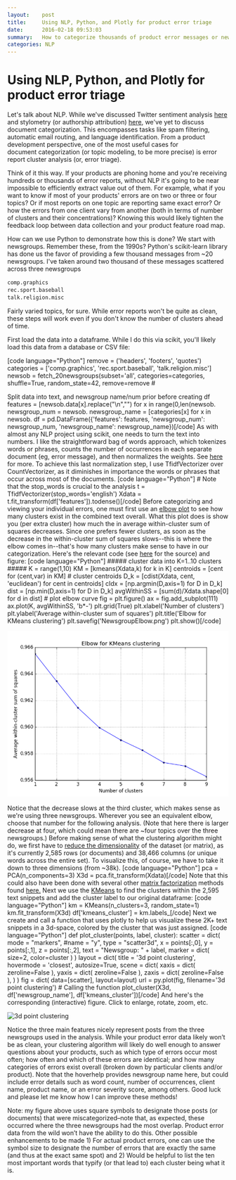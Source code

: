 ```yaml
---
layout:    post
title:     Using NLP, Python, and Plotly for product error triage
date:      2016-02-18 09:53:03
summary:   How to categorize thousands of product error messages or newsgroups posts
categories: NLP
---
```


# Using NLP, Python, and Plotly for product error triage

Let's talk about NLP. While we've discussed Twitter sentiment analysis [here](/2015/12/analyzing-twitter-sentiment-using-scikit-learn/) and stylometry (or authorship attribution) [here](http://levithatcher.com/2015/11/comparing-books-using-data-science/), we've yet to discuss document categorization. This encompasses tasks like spam filtering, automatic email routing, and language identification. From a product development perspective, one of the most useful cases for document categorization (or topic modeling, to be more precise) is error report cluster analysis (or, error triage). 

Think of it this way. If your products are phoning home and you're receiving hundreds or thousands of error reports, without NLP it's going to be near impossible to efficiently extract value out of them. For example, what if you want to know if most of your products' errors are on two or three or four topics? Or if most reports on one topic are reporting same exact error? Or how the errors from one client vary from another (both in terms of number of clusters and their concentrations)? Knowing this would likely tighten the feedback loop between data collection and your product feature road map. 

How can we use Python to demonstrate how this is done? We start with newsgroups. Remember these, from the 1990s? Python's scikit-learn library has done us the favor of providing a few thousand messages from ~20 newsgroups. I've taken around two thousand of these messages scattered across three newsgroups 

```python
comp.graphics 
rec.sport.baseball 
talk.religion.misc
```

Fairly varied topics, for sure. While error reports won't be quite as clean, these steps will work even if you don't know the number of clusters ahead of time. 

First load the data into a dataframe. While I do this via scikit, you'll likely load this data from a database or CSV file: 

[code language="Python"] remove = ('headers', 'footers', 'quotes') categories = ['comp.graphics', 'rec.sport.baseball', 'talk.religion.misc'] newsob = fetch_20newsgroups(subset='all', categories=categories, shuffle=True, random_state=42, remove=remove # 

Split data into text, and newsgroup name/num prior before creating df features = [newsob.data[x].replace("\n","") for x in range(0,len(newsob. newsgroup_num = newsob. newsgroup_name = [categories[x] for x in newsob. df = pd.DataFrame({'features': features, 'newsgroup_num': newsgroup_num, 'newsgroup_name': newsgroup_name})[/code] As with almost any NLP project using scikit, one needs to turn the text into numbers. I like the straightforward bag of words approach, which tokenizes words or phrases, counts the number of occurrences in each separate document (eg, error message), and then normalizes the weights. See [here](http://scikit-learn.org/stable/modules/feature_extraction.html#text-feature-extraction) for more. To achieve this last normalization step, I use TfidfVectorizer over CountVectorizer, as it diminishes in importance the words or phrases that occur across most of the documents. [code language="Python"] # Note that the stop_words is crucial to the analysis t = TfidfVectorizer(stop_words='english') Xdata = t.fit_transform(df['features']).todense()[/code] Before categorizing and viewing your individual errors, one must first use an [elbow plot](https://en.wikipedia.org/wiki/Determining_the_number_of_clusters_in_a_data_set#The_Elbow_Method) to see how many clusters exist in the combined text overall. What this plot does is show you (per extra cluster) how much the in average within-cluster sum of squares decreases. Since one prefers fewer clusters, as soon as the decrease in the within-cluster sum of squares slows--this is where the elbow comes in--that's how many clusters make sense to have in our categorization. Here's the relevant code (see [here](http://stackoverflow.com/questions/6645895/calculating-the-percentage-of-variance-measure-for-k-means) for the source) and figure: [code language="Python"] ##### cluster data into K=1..10 clusters ##### K = range(1,10) KM = [kmeans(Xdata,k) for k in K] centroids = [cent for (cent,var) in KM] # cluster centroids D_k = [cdist(Xdata, cent, 'euclidean') for cent in centroids] cIdx = [np.argmin(D,axis=1) for D in D_k] dist = [np.min(D,axis=1) for D in D_k] avgWithinSS = [sum(d)/Xdata.shape[0] for d in dist] # plot elbow curve fig = plt.figure() ax = fig.add_subplot(111) ax.plot(K, avgWithinSS, 'b*-') plt.grid(True) plt.xlabel('Number of clusters') plt.ylabel('Average within-cluster sum of squares') plt.title('Elbow for KMeans clustering') plt.savefig('NewsgroupElbow.png') plt.show()[/code] 
    
    
![NewsgroupElbow](/images/NewsgroupElbow.png)

Notice that the decrease slows at the third cluster, which makes sense as we're using three newsgroups. Wherever you see an equivalent elbow, choose that number for the following analysis. (Note that here there is larger decrease at four, which could mean there are ~four topics over the three newsgroups.) Before making sense of what the clustering algorithm might do, we first have to [reduce the dimensionality](https://en.wikipedia.org/wiki/Dimensionality_reduction) of the dataset (or matrix), as it's currently 2,585 rows (or documents) and 38,466 columns (or unique words across the entire set). To visualize this, of course, we have to take it down to three dimensions (from ~38k). [code language="Python"] pca = PCA(n_components=3) X3d = pca.fit_transform(Xdata)[/code] Note that this could also have been done with several other [matrix factorization](https://en.wikipedia.org/wiki/Matrix_decomposition) methods found [here.](http://scikit-learn.org/stable/modules/decomposition.html#) Next we use the [KMeans](http://scikit-learn.org/stable/modules/generated/sklearn.cluster.KMeans.html) to find the clusters within the 2,595 text snippets and add the cluster label to our original dataframe: [code language="Python"] km = KMeans(n_clusters=3, random_state=1) km.fit_transform(X3d) df['kmeans_cluster'] = km.labels_[/code] Next we create and call a function that uses plotly to help us visualize these 2K+ text snippets in a 3d-space, colored by the cluster that was just assigned. [code language="Python"] def plot_cluster(points, label, cluster): scatter = dict( mode = "markers", #name = "y", type = "scatter3d", x = points[:,0], y = points[:,1], z = points[:,2], text = "Newsgroup: " \+ label, marker = dict( size=2, color=cluster ) ) layout = dict( title = '3d point clustering', hovermode = 'closest', autosize=True, scene = dict( xaxis = dict( zeroline=False ), yaxis = dict( zeroline=False ), zaxis = dict( zeroline=False ), ) ) fig = dict( data=[scatter], layout=layout) url = py.plot(fig, filename='3d point clustering') # Calling the function plot_cluster(X3d, df['newsgroup_name'], df['kmeans_cluster'])[/code] And here's the corresponding (interactive) figure. Click to enlarge, rotate, zoom, etc. 

![3d point clustering](https://plot.ly/~levithatcher/6.png)

Notice the three main features nicely represent posts from the three newsgroups used in the analysis. While your product error data likely won’t be as clean, your clustering algorithm will likely do well enough to answer questions about your products, such as which type of errors occur most often; how often and which of these errors are identical; and how many categories of errors exist overall (broken down by particular clients and/or product). Note that the hoverhelp provides newsgroup name here, but could include error details such as word count, number of occurrences, client name, product name, or an error severity score, among others. Good luck and please let me know how I can improve these methods!

Note: my figure above uses square symbols to designate those posts (or documents) that were miscategorized–note that, as expected, these occurred where the three newsgroups had the most overlap. Product error data from the wild won’t have the ability to do this.
Other possible enhancements to be made 1) For actual product errors, one can use the symbol size to designate the number of errors that are exactly the same (and thus at the exact same spot) and 2) Would be helpful to list the ten most important words that typify (or that lead to) each cluster being what it is.
